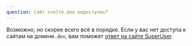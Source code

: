 ```yaml
---
question: Сайт svelte.dev недоступен?
---
```


Возможно, но скорее всего всё в порядке.  Если у вас нет доступа к сайтам на домене`.dev`, вам поможет [ответ на сайте SuperUser](https://superuser.com/q/1413402).